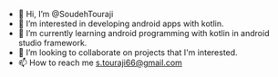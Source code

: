 - 👋 Hi, I’m @SoudehTouraji
- 👀 I’m interested in developing android apps with kotlin.
- 🌱 I’m currently learning android programming with kotlin in android studio framework.
- 💞️ I’m looking to collaborate on projects that I'm interested.
- 📫 How to reach me s.touraji66@gmail.com

<!---
SoudehTouraji/SoudehTouraji is a ✨ special ✨ repository because its `README.md` (this file) appears on your GitHub profile.
You can click the Preview link to take a look at your changes.
--->
